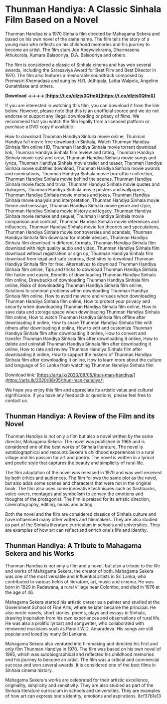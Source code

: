 
 
# Thunman Handiya: A Classic Sinhala Film Based on a Novel
 
Thunman Handiya is a 1970 Sinhala film directed by Mahagama Sekera and based on his own novel of the same name. The film tells the story of a young man who reflects on his childhood memories and his journey to become an artist. The film stars Joe Abeywickrama, Dharmasena Athukorala, Kumara Balaooriya, D.A. Balsooriya and others.
 
The film is considered a classic of Sinhala cinema and has won several awards, including the Sarasaviya Award for Best Film and Best Director in 1970. The film also features a memorable soundtrack composed by Premasiri Khemadasa and sung by H.R. Jothipala, Latha Walpola, Angeline Gunathilake and others.
 
**Download ->->->-> [https://t.co/dIzts0QfmX](https://t.co/dIzts0QfmX)**


 
If you are interested in watching this film, you can download it from the link below. However, please note that this is an unofficial source and we do not endorse or support any illegal downloading or piracy of films. We recommend that you watch the film legally from a licensed platform or purchase a DVD copy if available.
 
How to download Thunman Handiya Sinhala movie online,  Thunman Handiya full movie free download in Sinhala,  Watch Thunman Handiya Sinhala film online HD,  Thunman Handiya Sinhala movie torrent download link,  Thunman Handiya Sinhala film review and rating,  Thunman Handiya Sinhala movie cast and crew,  Thunman Handiya Sinhala movie songs and lyrics,  Thunman Handiya Sinhala movie trailer and teaser,  Thunman Handiya Sinhala movie subtitles download,  Thunman Handiya Sinhala movie awards and nominations,  Thunman Handiya Sinhala movie box office collection,  Thunman Handiya Sinhala movie behind the scenes,  Thunman Handiya Sinhala movie facts and trivia,  Thunman Handiya Sinhala movie quotes and dialogues,  Thunman Handiya Sinhala movie posters and wallpapers,  Thunman Handiya Sinhala movie memes and jokes,  Thunman Handiya Sinhala movie analysis and interpretation,  Thunman Handiya Sinhala movie theme and message,  Thunman Handiya Sinhala movie genre and style,  Thunman Handiya Sinhala movie history and legacy,  Thunman Handiya Sinhala movie remake and sequel,  Thunman Handiya Sinhala movie comparison and contrast,  Thunman Handiya Sinhala movie references and influences,  Thunman Handiya Sinhala movie fan theories and speculations,  Thunman Handiya Sinhala movie controversies and scandals,  Thunman Handiya Sinhala film download for mobile devices,  Thunman Handiya Sinhala film download in different formats,  Thunman Handiya Sinhala film download with high quality audio and video,  Thunman Handiya Sinhala film download without registration or sign up,  Thunman Handiya Sinhala film download from legal and safe sources,  Best sites to download Thunman Handiya Sinhala film for free,  Alternatives to download Thunman Handiya Sinhala film online,  Tips and tricks to download Thunman Handiya Sinhala film faster and easier,  Benefits of downloading Thunman Handiya Sinhala film online,  Drawbacks of downloading Thunman Handiya Sinhala film online,  Risks of downloading Thunman Handiya Sinhala film online,  Solutions to common problems when downloading Thunman Handiya Sinhala film online,  How to avoid malware and viruses when downloading Thunman Handiya Sinhala film online,  How to protect your privacy and security when downloading Thunman Handiya Sinhala film online,  How to save data and storage space when downloading Thunman Handiya Sinhala film online,  How to watch Thunman Handiya Sinhala film offline after downloading it online,  How to share Thunman Handiya Sinhala film with others after downloading it online,  How to edit and customize Thunman Handiya Sinhala film after downloading it online,  How to convert and transfer Thunman Handiya Sinhala film after downloading it online,  How to delete and uninstall Thunman Handiya Sinhala film after downloading it online,  How to rate and review Thunman Handiya Sinhala film after downloading it online,  How to support the makers of Thunman Handiya Sinhala film after downloading it online,  How to learn more about the culture and language of Sri Lanka from watching Thunman Handiya Sinhala film
 
Download link: [https://arta.lk/2020/08/05/thun-man-handiya/](https://arta.lk/2020/08/05/thun-man-handiya/)
 
We hope you enjoy this film and appreciate its artistic value and cultural significance. If you have any feedback or questions, please feel free to contact us.

## Thunman Handiya: A Review of the Film and its Novel
 
Thunman Handiya is not only a film but also a novel written by the same director, Mahagama Sekera. The novel was published in 1965 and is considered one of the best works of Sinhala literature. The novel is autobiographical and recounts Sekera's childhood experiences in a rural village and his passion for art and poetry. The novel is written in a lyrical and poetic style that captures the beauty and simplicity of rural life.
 
The film adaptation of the novel was released in 1970 and was well received by both critics and audiences. The film follows the same plot as the novel, but also adds some scenes and characters that were not in the original book. The film also uses some innovative techniques such as flashbacks, voice-overs, montages and symbolism to convey the emotions and thoughts of the protagonist. The film is praised for its artistic direction, cinematography, editing, music and acting.
 
Both the novel and the film are considered classics of Sinhala culture and have influenced many other writers and filmmakers. They are also studied as part of the Sinhala literature curriculum in schools and universities. They are examples of how art can reflect and enrich one's life and identity.

## Thunman Handiya: A Tribute to Mahagama Sekera and his Works
 
Thunman Handiya is not only a film and a novel, but also a tribute to the life and works of Mahagama Sekera, the creator of both. Mahagama Sekera was one of the most versatile and influential artists in Sri Lanka, who contributed to various fields of literature, art, music and cinema. He was born in 1929 in Radawana, a rural village near Colombo, and died in 1976 at the age of 46.
 
Mahagama Sekera started his artistic career as a painter and studied at the Government School of Fine Arts, where he later became the principal. He also wrote novels, short stories, poems, plays and essays in Sinhala, drawing inspiration from his own experiences and observations of rural life. He was also a prolific lyricist and songwriter, who collaborated with renowned musicians such as Pandit W.D. Amaradeva. His songs are still popular and loved by many Sri Lankans.
 
Mahagama Sekera also ventured into filmmaking and directed his first and only film Thunman Handiya in 1970. The film was based on his own novel of 1965, which was autobiographical and reflected his childhood memories and his journey to become an artist. The film was a critical and commercial success and won several awards. It is considered one of the best films in Sinhala cinema history.
 
Mahagama Sekera's works are celebrated for their artistic excellence, originality, simplicity and sensitivity. They are also studied as part of the Sinhala literature curriculum in schools and universities. They are examples of how art can express one's identity, emotions and aspirations.
 8cf37b1e13
 
